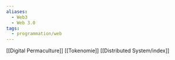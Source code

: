 ```yaml
---
aliases:
  - Web3
  - Web 3.0
tags:
  - programmation/web
---
```

[[Digital Permaculture]]
[[Tokenomie]]
[[Distributed System/index]]
